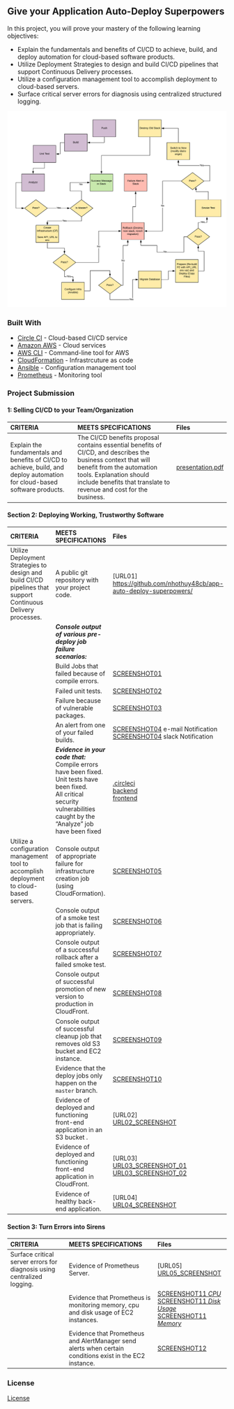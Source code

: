 ## Give your Application Auto-Deploy Superpowers
In this project, you will prove your mastery of the following learning objectives:
- Explain the fundamentals and benefits of CI/CD to achieve, build, and deploy automation for cloud-based software products.
- Utilize Deployment Strategies to design and build CI/CD pipelines that support Continuous Delivery processes.
- Utilize a configuration management tool to accomplish deployment to cloud-based servers.
- Surface critical server errors for diagnosis using centralized structured logging.

![Diagram of CI/CD Pipeline we will be building.](udapeople-pipeline.png)

### Built With

- [Circle CI](www.circleci.com) - Cloud-based CI/CD service
- [Amazon AWS](https://aws.amazon.com/) - Cloud services
- [AWS CLI](https://aws.amazon.com/cli/) - Command-line tool for AWS
- [CloudFormation](https://aws.amazon.com/cloudformation/) - Infrastrcuture as code
- [Ansible](https://www.ansible.com/) - Configuration management tool
- [Prometheus](https://prometheus.io/) - Monitoring tool

### Project Submission
####  1: Selling CI/CD to your Team/Organization
|CRITERIA|MEETS SPECIFICATIONS |Files |
|:-----|:-----|:-----|
|Explain the fundamentals and benefits of CI/CD to achieve, build, and deploy automation for cloud-based software products.|The CI/CD benefits proposal contains essential benefits of CI/CD, and describes the business context that will benefit from the automation tools. Explanation should include benefits that translate to revenue and cost for the business.|[presentation.pdf](./presentation.pdf)|

#### Section 2: Deploying Working, Trustworthy Software
|CRITERIA|MEETS SPECIFICATIONS |Files |
|:-----|:-----|:-----|
|Utilize Deployment Strategies to design and build CI/CD pipelines that support Continuous Delivery processes.|A public git repository with your project code. |[URL01]<br>https://github.com/nhothuy48cb/app-auto-deploy-superpowers/|
||***Console output of various pre-deploy job failure scenarios:***||
||Build Jobs that failed because of compile errors. |[SCREENSHOT01](./screenshots/SCREENSHOT01.png)|
||Failed unit tests. |[SCREENSHOT02](./screenshots/SCREENSHOT02.png)|
||Failure because of vulnerable packages. |[SCREENSHOT03](./screenshots/SCREENSHOT03.png)|
||An alert from one of your failed builds. |[SCREENSHOT04](./screenshots/SCREENSHOT04.jpg) e-mail Notification<br>[SCREENSHOT04](./screenshots/SCREENSHOT04.jpg) slack Notification |
||***Evidence in your code that:*** Compile errors have been fixed.<br>Unit tests have been fixed.<br>All critical security vulnerabilities caught by the “Analyze” job have been fixed|[.circleci](./.circleci)<br>[backend](./backend)<br>[frontend](./frontend)|
|Utilize a configuration management tool to accomplish deployment to cloud-based servers.|Console output of appropriate failure for infrastructure creation job (using CloudFormation). |[SCREENSHOT05](./screenshots/SCREENSHOT05.png)|
||Console output of a smoke test job that is failing appropriately. |[SCREENSHOT06](./screenshots/SCREENSHOT06.png)|
||Console output of a successful rollback after a failed smoke test. |[SCREENSHOT07](./screenshots/SCREENSHOT07.png)|
||Console output of successful promotion of new version to production in CloudFront. |[SCREENSHOT08](./screenshots/SCREENSHOT08.png)|
||Console output of successful cleanup job that removes old S3 bucket and EC2 instance. |[SCREENSHOT09](./screenshots/SCREENSHOT09.png)|
||Evidence that the deploy jobs only happen on the `master` branch. |[SCREENSHOT10](./screenshots/SCREENSHOT10.png)|
||Evidence of deployed and functioning front-end application in an S3 bucket .|[URL02]<br>[URL02_SCREENSHOT](./screenshots/[URL02_SCREENSHOT.png)|
||Evidence of deployed and functioning front-end application in CloudFront. |[URL03]<br>[URL03_SCREENSHOT_01](./screenshots/[URL03_SCREENSHOT_01.png)<br>[URL03_SCREENSHOT_02](./screenshots/[URL03_SCREENSHOT_02.png)|
||Evidence of healthy back-end application. |[URL04]<br>[URL04_SCREENSHOT](./screenshots/URL04_SCREENSHOT.png)|
#### Section 3: Turn Errors into Sirens
|CRITERIA|MEETS SPECIFICATIONS |Files |
|:-----|:-----|:-----|
|Surface critical server errors for diagnosis using centralized logging.|Evidence of Prometheus Server. |[URL05]<br>[URL05_SCREENSHOT](./screenshots/URL05_SCREENSHOT.png)|
||Evidence that Prometheus is monitoring memory, cpu and disk usage of EC2 instances. |[SCREENSHOT11 *CPU*](./screenshots/SCREENSHOT11_cpu.png)<br>[SCREENSHOT11 *Disk Usage*](./screenshots/SCREENSHOT11_disk.png)<br>[SCREENSHOT11 *Memory*](./screenshots/SCREENSHOT11_memory.png)|
||Evidence that Prometheus and AlertManager send alerts when certain conditions exist in the EC2 instance. |[SCREENSHOT12](./screenshots/SCREENSHOT12.png)|
### License
[License](LICENSE.md)